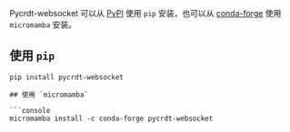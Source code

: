 Pycrdt-websocket 可以从 [PyPI](https://pypi.org) 使用 `pip` 安装，也可以从 [conda-forge](https://conda-forge.org) 使用 `micromamba` 安装。

## 使用 `pip`

```console
pip install pycrdt-websocket

## 使用 `micromamba`

```console
micromamba install -c conda-forge pycrdt-websocket
```